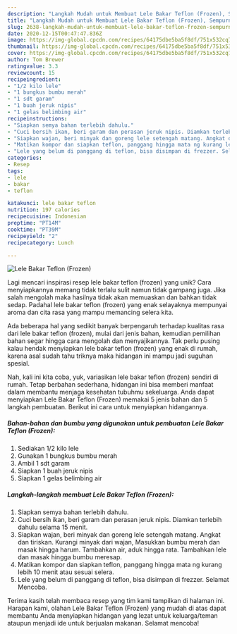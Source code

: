 ```yaml
---
description: "Langkah Mudah untuk Membuat Lele Bakar Teflon (Frozen), Sempurna"
title: "Langkah Mudah untuk Membuat Lele Bakar Teflon (Frozen), Sempurna"
slug: 2638-langkah-mudah-untuk-membuat-lele-bakar-teflon-frozen-sempurna
date: 2020-12-15T00:47:47.836Z
image: https://img-global.cpcdn.com/recipes/64175dbe5ba5f8df/751x532cq70/lele-bakar-teflon-frozen-foto-resep-utama.jpg
thumbnail: https://img-global.cpcdn.com/recipes/64175dbe5ba5f8df/751x532cq70/lele-bakar-teflon-frozen-foto-resep-utama.jpg
cover: https://img-global.cpcdn.com/recipes/64175dbe5ba5f8df/751x532cq70/lele-bakar-teflon-frozen-foto-resep-utama.jpg
author: Tom Brewer
ratingvalue: 3.3
reviewcount: 15
recipeingredient:
- "1/2 kilo lele"
- "1 bungkus bumbu merah"
- "1 sdt garam"
- "1 buah jeruk nipis"
- "1 gelas belimbing air"
recipeinstructions:
- "Siapkan semya bahan terlebih dahulu."
- "Cuci bersih ikan, beri garam dan perasan jeruk nipis. Diamkan terlebih dahulu selama 15 menit."
- "Siapkan wajan, beri minyak dan goreng lele setengah matang. Angkat dan tiriskan. Kurangi minyak dari wajan, Masukkan bumbu merah dan masak hingga harum. Tambahkan air, aduk hingga rata. Tambahkan lele dan masak hingga bumbu meresap."
- "Matikan kompor dan siapkan teflon, panggang hingga mata ng kurang lebih 10 menit atau sesuai selera."
- "Lele yang belum di panggang di teflon, bisa disimpan di frezzer. Selamat Mencoba."
categories:
- Resep
tags:
- lele
- bakar
- teflon

katakunci: lele bakar teflon 
nutrition: 197 calories
recipecuisine: Indonesian
preptime: "PT14M"
cooktime: "PT39M"
recipeyield: "2"
recipecategory: Lunch

---
```



![Lele Bakar Teflon (Frozen)](https://img-global.cpcdn.com/recipes/64175dbe5ba5f8df/751x532cq70/lele-bakar-teflon-frozen-foto-resep-utama.jpg)

Lagi mencari inspirasi resep lele bakar teflon (frozen) yang unik? Cara menyiapkannya memang tidak terlalu sulit namun tidak gampang juga. Jika salah mengolah maka hasilnya tidak akan memuaskan dan bahkan tidak sedap. Padahal lele bakar teflon (frozen) yang enak selayaknya mempunyai aroma dan cita rasa yang mampu memancing selera kita.



Ada beberapa hal yang sedikit banyak berpengaruh terhadap kualitas rasa dari lele bakar teflon (frozen), mulai dari jenis bahan, kemudian pemilihan bahan segar hingga cara mengolah dan menyajikannya. Tak perlu pusing kalau hendak menyiapkan lele bakar teflon (frozen) yang enak di rumah, karena asal sudah tahu triknya maka hidangan ini mampu jadi suguhan spesial.


Nah, kali ini kita coba, yuk, variasikan lele bakar teflon (frozen) sendiri di rumah. Tetap berbahan sederhana, hidangan ini bisa memberi manfaat dalam membantu menjaga kesehatan tubuhmu sekeluarga. Anda dapat menyiapkan Lele Bakar Teflon (Frozen) memakai 5 jenis bahan dan 5 langkah pembuatan. Berikut ini cara untuk menyiapkan hidangannya.

<!--inarticleads1-->

##### Bahan-bahan dan bumbu yang digunakan untuk pembuatan Lele Bakar Teflon (Frozen):

1. Sediakan 1/2 kilo lele
1. Gunakan 1 bungkus bumbu merah
1. Ambil 1 sdt garam
1. Siapkan 1 buah jeruk nipis
1. Siapkan 1 gelas belimbing air




<!--inarticleads2-->

##### Langkah-langkah membuat Lele Bakar Teflon (Frozen):

1. Siapkan semya bahan terlebih dahulu.
1. Cuci bersih ikan, beri garam dan perasan jeruk nipis. Diamkan terlebih dahulu selama 15 menit.
1. Siapkan wajan, beri minyak dan goreng lele setengah matang. Angkat dan tiriskan. Kurangi minyak dari wajan, Masukkan bumbu merah dan masak hingga harum. Tambahkan air, aduk hingga rata. Tambahkan lele dan masak hingga bumbu meresap.
1. Matikan kompor dan siapkan teflon, panggang hingga mata ng kurang lebih 10 menit atau sesuai selera.
1. Lele yang belum di panggang di teflon, bisa disimpan di frezzer. Selamat Mencoba.




Terima kasih telah membaca resep yang tim kami tampilkan di halaman ini. Harapan kami, olahan Lele Bakar Teflon (Frozen) yang mudah di atas dapat membantu Anda menyiapkan hidangan yang lezat untuk keluarga/teman ataupun menjadi ide untuk berjualan makanan. Selamat mencoba!
